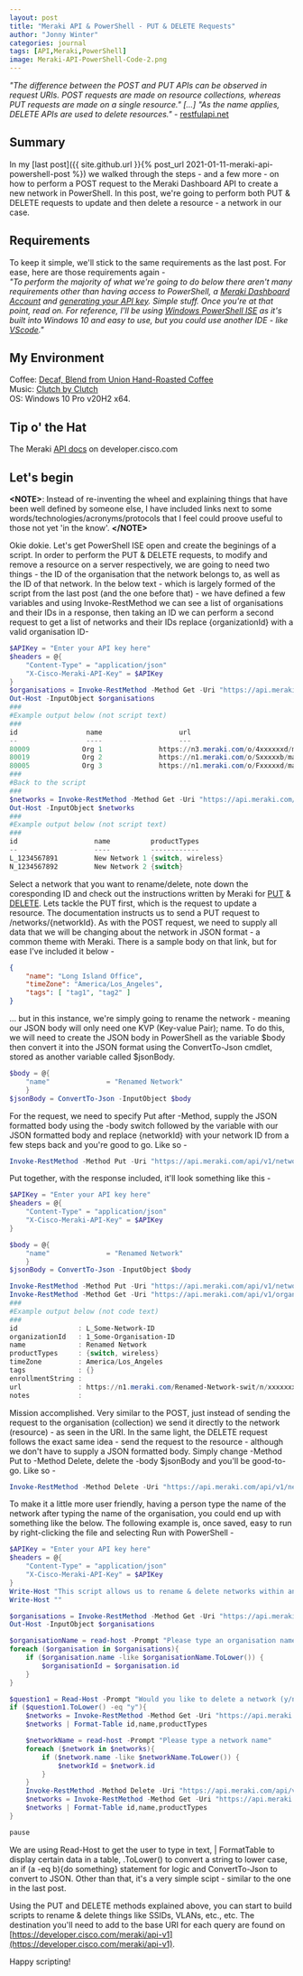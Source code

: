 ```yaml
---
layout: post
title: "Meraki API & PowerShell - PUT & DELETE Requests"
author: "Jonny Winter"
categories: journal
tags: [API,Meraki,PowerShell]
image: Meraki-API-PowerShell-Code-2.png
---
```


*"The difference between the POST and PUT APIs can be observed in request URIs. POST requests are made on resource collections, whereas PUT requests are made on a single resource." [...] "As the name applies, DELETE APIs are used to delete resources."* - [restfulapi.net](https://restfulapi.net/http-methods/#put)

## Summary

In my [last post]({{ site.github.url }}{% post_url 2021-01-11-meraki-api-powershell-post %}) we walked through the steps - and a few more - on how to perform a POST request to the Meraki Dashboard API to create a new network in PowerShell. In this post, we're going to perform both PUT & DELETE requests to update and then delete a resource - a network in our case.  

## Requirements

To keep it simple, we'll stick to the same requirements as the last post. For ease, here are those requirements again - 
<br>
*"To perform the majority of what we're going to do below there aren't many requirements other than having access to PowerShell, a [Meraki Dashboard Account](https://documentation.meraki.com/Getting_Started) and [generating your API key](https://documentation.meraki.com/General_Administration/Other_Topics/The_Cisco_Meraki_Dashboard_API). Simple stuff. Once you're at that point, read on. For reference, I'll be using [Windows PowerShell ISE](https://docs.microsoft.com/en-us/powershell/scripting/windows-powershell/ise/introducing-the-windows-powershell-ise?view=powershell-5.1) as it's built into Windows 10 and easy to use, but you could use another IDE - like [VScode](https://code.visualstudio.com/)."*

## My Environment

Coffee: [Decaf, Blend from Union Hand-Roasted Coffee ](https://unionroasted.com/collections/decaf/products/decaf-blend)
<br>
Music: [Clutch by Clutch](https://open.spotify.com/album/5snxt6YTFHrBD8ACd0hPJA?si=0p49Rd5kRjujYuMo-fpGhQ)
<br>
OS: Windows 10 Pro v20H2 x64.

## Tip o' the Hat

The Meraki [API docs](https://developer.cisco.com/meraki/api-v1/) on developer.cisco.com

## Let's begin

**&lt;NOTE>**: Instead of re-inventing the wheel and explaining things that have been well defined by someone else, I have included links next to some words/technologies/acronyms/protocols that I feel could proove useful to those not yet 'in the know'. **&lt;/NOTE>**

Okie dokie. Let's get PowerShell ISE open and create the beginings of a script. In order to perform the PUT & DELETE requests, to modify and remove a resource on a server respectively, we are going to need two things - the ID of the organisation that the network belongs to, as well as the ID of that network. In the below text - which is largely formed of the script from the last post (and the one before that) - we have defined a few variables and using Invoke-RestMethod we can see a list of organisations and their IDs in a response, then taking an ID we can perform a second request to get a list of networks and their IDs replace {organizationId} with a valid organisation ID- 
```powershell
$APIKey = "Enter your API key here"
$headers = @{
    "Content-Type" = "application/json"
    "X-Cisco-Meraki-API-Key" = $APIKey
}
$organisations = Invoke-RestMethod -Method Get -Uri "https://api.meraki.com/api/v1/organizations" -Headers $Headers
Out-Host -InputObject $organisations
###
#Example output below (not script text)
###
id                 name                   url                                                            
--                 ----                   ---                                                            
80009             Org 1              https://n3.meraki.com/o/4xxxxxxd/manage/organization/overview  
80019             Org 2              https://n1.meraki.com/o/Sxxxxxb/manage/organization/overview  
80005             Org 3              https://n1.meraki.com/o/Fxxxxxd/manage/organization/overview  
###
#Back to the script
###
$networks = Invoke-RestMethod -Method Get -Uri "https://api.meraki.com/api/v1/organizations/{organizationId}/networks" -Headers $Headers
Out-Host -InputObject $networks
###
#Example output below (not script text)
###
id                   name          productTypes      
--                   ----          ------------      
L_1234567891         New Network 1 {switch, wireless}
N_1234567892         New Network 2 {switch}          
```
Select a network that you want to rename/delete, note down the coresponding ID and check out the instructions written by Meraki for [PUT](https://developer.cisco.com/meraki/api-v1/#!update-network) & [DELETE](https://developer.cisco.com/meraki/api-v1/#!delete-network). Lets tackle the PUT first, which is the request to update a resource. The documentation instructs us to send a PUT request to /networks/{networkId}. As with the POST request, we need to supply all data that we will be changing about the network in JSON format - a common theme with Meraki. There is a sample body on that link, but for ease I've included it below - 
```json
{
    "name": "Long Island Office",
    "timeZone": "America/Los_Angeles",
    "tags": [ "tag1", "tag2" ]
}
```
... but in this instance, we're simply going to rename the network - meaning our JSON body will only need one KVP (Key-value Pair); name. To do this, we will need to create the JSON body in PowerShell as the variable $body then convert it into the JSON format using the ConvertTo-Json cmdlet, stored as another variable called $jsonBody.
```powershell
$body = @{
    "name"              = "Renamed Network"
    }
$jsonBody = ConvertTo-Json -InputObject $body
```
For the request, we need to specify Put after -Method, supply the JSON formatted body using the -body switch followed by the variable with our JSON formatted body and replace {networkId} with your network ID from a few steps back and you're good to go. Like so - 
```powershell
Invoke-RestMethod -Method Put -Uri "https://api.meraki.com/api/v1/networks/{networkId}" -Headers $Headers -Body $jsonBody
```
Put together, with the response included, it'll look something like this - 
```powershell
$APIKey = "Enter your API key here"
$headers = @{
    "Content-Type" = "application/json"
    "X-Cisco-Meraki-API-Key" = $APIKey
}

$body = @{
    "name"              = "Renamed Network"
    }
$jsonBody = ConvertTo-Json -InputObject $body

Invoke-RestMethod -Method Put -Uri "https://api.meraki.com/api/v1/networks/{networkId}" -Headers $Headers -Body $jsonBody
Invoke-RestMethod -Method Get -Uri "https://api.meraki.com/api/v1/organizations/{organizationId}/networks" -Headers $Headers
###
#Example output below (not code text)
###
id               : L_Some-Network-ID
organizationId   : 1_Some-Organisation-ID
name             : Renamed Network
productTypes     : {switch, wireless}
timeZone         : America/Los_Angeles
tags             : {}
enrollmentString : 
url              : https://n1.meraki.com/Renamed-Network-swit/n/xxxxxxxx/manage/usage/list
notes            :
```
Mission accomplished. Very similar to the POST, just instead of sending the request to the organisation (collection) we send it directly to the network (resource) - as seen in the URI. In the same light, the DELETE request follows the exact same idea - send the request to the resource - although we don't have to supply a JSON formatted body. Simply change -Method Put to -Method Delete, delete the -body $jsonBody and you'll be good-to-go. Like so - 
```powershell
Invoke-RestMethod -Method Delete -Uri "https://api.meraki.com/api/v1/networks/{networkId}" -Headers $Headers
```
To make it a little more user friendly, having a person type the name of the network after typing the name of the organisation, you could end up with something like the below. The following example is, once saved, easy to run by right-clicking the file and selecting Run with PowerShell - 
```powershell
$APIKey = "Enter your API key here"
$headers = @{
    "Content-Type" = "application/json"
    "X-Cisco-Meraki-API-Key" = $APIKey
}
Write-Host "This script allows us to rename & delete networks within an organisation."
Write-Host ""

$organisations = Invoke-RestMethod -Method Get -Uri "https://api.meraki.com/api/v1/organizations" -Headers $Headers
Out-Host -InputObject $organisations

$organisationName = read-host -Prompt "Please type an organisation name"
foreach ($organisation in $organisations){
    if ($organisation.name -like $organisationName.ToLower()) {
        $organisationId = $organisation.id
    }
}

$question1 = Read-Host -Prompt "Would you like to delete a network (y/n)"
if ($question1.ToLower() -eq "y"){
    $networks = Invoke-RestMethod -Method Get -Uri "https://api.meraki.com/api/v1/organizations/$($organisationId)/networks" -Headers $Headers
    $networks | Format-Table id,name,productTypes

    $networkName = read-host -Prompt "Please type a network name"
    foreach ($network in $networks){
        if ($network.name -like $networkName.ToLower()) {
            $networkId = $network.id
        }
    }
    Invoke-RestMethod -Method Delete -Uri "https://api.meraki.com/api/v1/networks/$($networkId)" -Headers $Headers
    $networks = Invoke-RestMethod -Method Get -Uri "https://api.meraki.com/api/v1/organizations/$($organisationId)/networks" -Headers $Headers
    $networks | Format-Table id,name,productTypes
}

pause
```
We are using Read-Host to get the user to type in text, | FormatTable to display certain data in a table, .ToLower() to convert a string to lower case, an if (a -eq b){do something} statement for logic and ConvertTo-Json to convert to JSON. Other than that, it's a very simple scipt - similar to the one in the last post. 

Using the PUT and DELETE methods explained above, you can start to build scripts to rename & delete things like SSIDs, VLANs, etc., etc. The destination you'll need to add to the base URI for each query are found on [https://developer.cisco.com/meraki/api-v1](https://developer.cisco.com/meraki/api-v1). 

Happy scripting!
